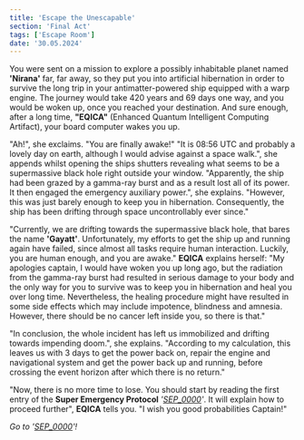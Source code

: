 ```yaml
---
title: 'Escape the Unescapable'
section: 'Final Act'
tags: ['Escape Room']
date: '30.05.2024'
---
```


You were sent on a mission to explore a possibly inhabitable planet named **'Nirana'** far, far away,
so they put you into artificial hibernation in order to survive the long trip in your
antimatter-powered ship equipped with a warp engine. The journey would take 420 years and 69 days
one way, and you would be woken up, once you reached your destination. And sure enough, after a long
time, **"EQICA"** (Enhanced Quantum Intelligent Computing Artifact), your board computer wakes you up.

"Ah!", she exclaims. "You are finally awake!" "It is 08:56 UTC and probably a lovely day on earth,
although I would advise against a space walk.", she appends whilst opening the ships shutters
revealing what seems to be a supermassive black hole right outside your window. "Apparently, the
ship had been grazed by a gamma-ray burst and as a result lost all of its power. It then engaged the
emergency auxiliary power.", she explains. "However, this was just barely enough to keep you in
hibernation. Consequently, the ship has been drifting through space uncontrollably ever since."

"Currently, we are drifting towards the supermassive black hole, that bares the name
**'Gayatt'**. Unfortunately, my efforts to get the ship up and running again have failed, since almost
all tasks require human interaction. Luckily, you are human enough, and you are awake." **EQICA**
explains herself: "My apologies captain, I would have woken you up long ago, but the radiation from
the gamma-ray burst had resulted in serious damage to your body and the only way for you to survive
was to keep you in hibernation and heal you over long time. Nevertheless, the healing procedure
might have resulted in some side effects which may include impotence, blindness and amnesia.
However, there should be no cancer left inside you, so there is that."

"In conclusion, the whole incident has
left us immobilized and drifting towards impending doom.", she explains. "According to my
calculation, this leaves us with 3 days to get the power back on, repair the engine and navigational
system and get the power back up and running, before crossing the event horizon after which there is
no return."

"Now, there is no more time to lose. You should start by reading the first entry of the **Super
Emergency Protocol**
_'[SEP_0000](http://localhost:5173/explore/sections/Final%20Act/posts/SEP_0000)'_. It will explain how
to proceed further", **EQICA** tells you. "I wish you good probabilities Captain!"

_Go to '[SEP_0000](http://localhost:5173/explore/sections/Final%20Act/posts/SEP_0000)'!_

